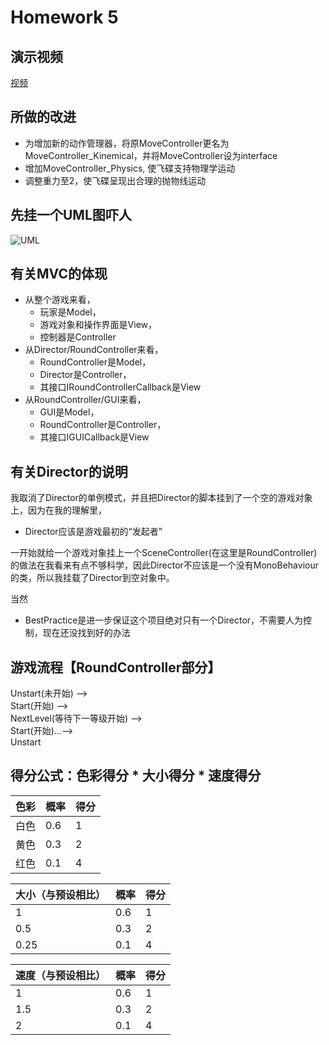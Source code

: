﻿
# Homework 5

## 演示视频
[视频](https://github.com/zys980808/Unity3D/blob/master/Homework/Homework5/Rec%200001.mp4)

## 所做的改进
- 为增加新的动作管理器，将原MoveController更名为MoveController_Kinemical，并将MoveController设为interface
- 增加MoveController_Physics, 使飞碟支持物理学运动
- 调整重力至2，使飞碟呈现出合理的抛物线运动

## 先挂一个UML图吓人

![UML](https://github.com/zys980808/Unity3D/blob/master/Homework/Homework4/UML.png)

## 有关MVC的体现
- 从整个游戏来看，
	- 玩家是Model，
	- 游戏对象和操作界面是View，
	- 控制器是Controller
- 从Director/RoundController来看，
	- RoundController是Model，
	- Director是Controller，
	- 其接口IRoundControllerCallback是View
- 从RoundController/GUI来看，
	- GUI是Model，
	- RoundController是Controller，
	- 其接口IGUICallback是View

## 有关Director的说明
我取消了Director的单例模式，并且把Director的脚本挂到了一个空的游戏对象上，因为在我的理解里，
- Director应该是游戏最初的“发起者”
        
一开始就给一个游戏对象挂上一个SceneController(在这里是RoundController)的做法在我看来有点不够科学，因此Director不应该是一个没有MonoBehaviour的类，所以我挂载了Director到空对象中。

当然
- BestPractice是进一步保证这个项目绝对只有一个Director，不需要人为控制，现在还没找到好的办法


## 游戏流程【RoundController部分】
Unstart(未开始) --> <br/>
Start(开始) --> <br/>
NextLevel(等待下一等级开始) --> <br/>
Start(开始)...--><br/>
Unstart


## 得分公式：色彩得分 * 大小得分 * 速度得分

|色彩|	概率|	得分|
| -- | -- | -- |
|白色	|0.6|	1|
|黄色	|0.3|	2|
|红色	|0.1|	4|

|大小（与预设相比）|	概率|	得分|
| -- | -- | -- | 
|1	|0.6|	1|
|0.5	|0.3|	2|
|0.25	|0.1|	4|

|速度（与预设相比）|	概率|	得分|
| -- | -- | -- | 
|1	|0.6|	1|
|1.5	|0.3|	2|
|2	|0.1|	4|






